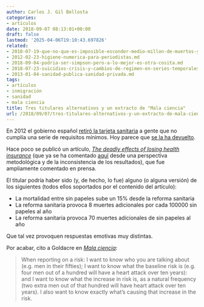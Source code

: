 ```yaml
---
author: Carlos J. Gil Bellosta
categories:
- artículos
date: 2018-09-07 08:13:01+00:00
draft: false
lastmod: '2025-04-06T19:10:43.697826'
related:
- 2018-07-19-que-no-que-es-imposible-esconder-medio-millon-de-muertos-y-que-la-cordialidad-esta-de-mas.md
- 2012-02-23-higiene-numerica-para-periodistas.md
- 2018-09-04-podria-ser-simpson-pero-a-lo-mejor-es-otra-cosita.md
- 2018-07-23-suicidios-crisis-y-cambios-de-regimen-en-series-temporales.md
- 2013-01-04-sanidad-publica-sanidad-privada.md
tags:
- artículos
- inmigración
- sanidad
- mala ciencia
title: Tres titulares alternativos y un extracto de "Mala ciencia"
url: /2018/09/07/tres-titulares-alternativos-y-un-extracto-de-mala-ciencia/
---
```


En 2012 el gobierno español [retiró la tarjeta sanitaria](https://elpais.com/politica/2012/08/31/actualidad/1346438706_297231.html) a gente que no cumplía una serie de requisitos mínimos. Hoy parece que [se la ha devuelto](https://www.elconfidencial.com/espana/2018-09-06/el-congreso-luz-verde-universalizacion-sanidad_1612374/).

Hace poco se publicó un artículo, [_The deadly effects of losing health insurance_](https://ep00.epimg.net/descargables/2018/04/13/617bc3f9263d9a0dbcf3704f8d75a095.pdf) (que ya se ha comentado [aquí](https://datanalytics.com/2018/09/04/podria-ser-simpson-pero-a-lo-mejor-es-otra-cosita/) desde una perspectiva metodológica y de la inconsistencia de los resultados), que fue ampliamente comentado en prensa.

El titular podría haber sido (y, de hecho, lo fue) alguno (o alguna versión) de los siguientes (todos ellos soportados por el contenido del artículo):

* La mortalidad entre sin papeles sube un 15% desde la reforma sanitaria
* La reforma sanitaria provoca 8 muertes adicionales por cada 100000 sin papeles al año
* La reforma sanitaria provoca 70 muertes adicionales de sin papeles al año

Que tal vez provoquen respuestas emotivas muy distintas.

Por acabar, cito a Goldacre  en [_Mala ciencia_](https://datanalytics.com/2013/01/21/el-primer-analisis-clinico-en-la-biblia/):

>When reporting on a risk: I want to know who you are talking about (e.g. men in their fifties); I want to know what the baseline risk is (e.g. four men out of a hundred will have a heart attack over ten years): and I want to know what the increase in risk is, as a natural frequency (two extra men out of that hundred will have heart attack over ten years). I also want to know exactly what’s causing that increase in the risk.